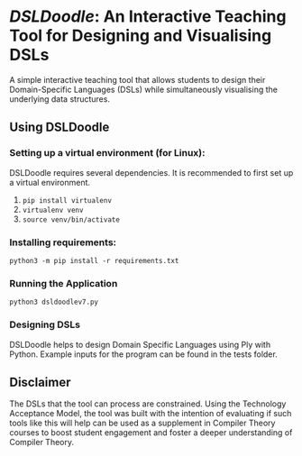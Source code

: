 # *DSLDoodle*: An Interactive Teaching Tool for Designing and Visualising DSLs

A simple interactive teaching tool that allows students to design their Domain-Specific Languages (DSLs) while simultaneously visualising the underlying data structures.

## Using DSLDoodle

### Setting up a virtual environment (for Linux):

DSLDoodle requires several dependencies. It is recommended to first set up a virtual environment. 

1) ```pip install virtualenv```
2) ```virtualenv venv```
3) ```source venv/bin/activate``` 

### Installing requirements:

```python3 -m pip install -r requirements.txt```

### Running the Application

```python3 dsldoodlev7.py```

### Designing DSLs

DSLDoodle helps to design Domain Specific Languages using Ply with Python. Example inputs for the program can be found in the tests folder. 


## Disclaimer

The DSLs that the tool can process are constrained. Using the Technology Acceptance Model, the tool was built with the intention of evaluating if such tools like this will help can be used as a supplement in Compiler Theory courses to boost student engagement and foster a deeper understanding of Compiler Theory.
